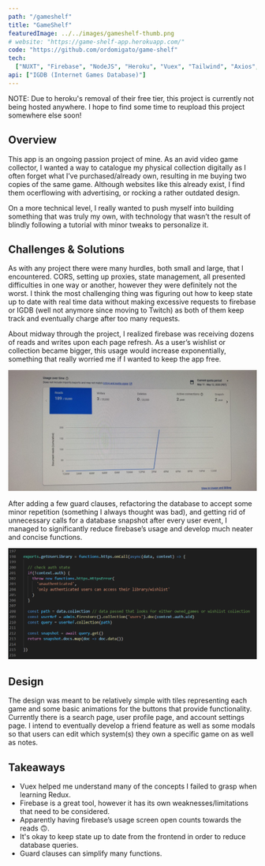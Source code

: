 ```yaml
---
path: "/gameshelf"
title: "GameShelf"
featuredImage: ../../images/gameshelf-thumb.png
# website: "https://game-shelf-app.herokuapp.com/"
code: "https://github.com/ordomigato/game-shelf"
tech:
  ["NUXT", "Firebase", "NodeJS", "Heroku", "Vuex", "Tailwind", "Axios", "SASS"]
api: ["IGDB (Internet Games Database)"]
---
```


<div class="card notice">
<p>
NOTE: Due to heroku's removal of their free tier, this project is currently not being hosted anywhere. I hope to find some time to reupload this project somewhere else soon!
</p>
</div>

## Overview

<p>
This app is an ongoing passion project of mine. As an avid video game collector, I wanted a way to catalogue my physical collection digitally as I often forget what I’ve purchased/already own, resulting in me buying two copies of the same game. Although websites like this already exist, I find them ocerflowing with advertising, or rocking a rather outdated design.
</p>
<p>
On a more technical level, I really wanted to push myself into building something that was truly my own, with technology that wasn’t the result of blindly following a tutorial with minor tweaks to personalize it.
</p>

## Challenges & Solutions

<p>
As with any project there were many hurdles, both small and large, that I encountered. CORS, setting up proxies, state management, all presented difficulties in one way or another, however they were definitely not the worst. I think the most challenging thing was figuring out how to keep state up to date with real time data without making excessive requests to firebase or IGDB (well not anymore since moving to Twitch) as both of them keep track and eventually charge after too many requests.
</p>

<p>
About midway through the project, I realized firebase was receiving dozens of reads and writes upon each page refresh. As a user’s wishlist or collection became bigger, this usage would increase exponentially, something that really worried me if I wanted to keep the app free. 
</p>

![Firebase usage](../../images/firebase-usage.jpg)

<p>
After adding a few guard clauses, refactoring the database to accept some minor repetition (something I always thought was bad), and getting rid of unnecessary calls for a database snapshot after every user event, I managed to significantly reduce firebase’s usage and develop much neater and concise functions.
</p>

![Firebase functions example](../../images/getuserlibraryfunction.png)

## Design

<p>
The design was meant to be relatively simple with tiles representing each game and some basic animations for the buttons that provide functionality. Currently there is a search page, user profile page, and account settings page. I intend to eventually develop a friend feature as well as some modals so that users can edit which system(s) they own a specific game on as well as notes.
</p>

## Takeaways

- Vuex helped me understand many of the concepts I failed to grasp when learning Redux.
- Firebase is a great tool, however it has its own weaknesses/limitations that need to be considered.
- Apparently having firebase’s usage screen open counts towards the reads &#128579;.
- It's okay to keep state up to date from the frontend in order to reduce database queries.
- Guard clauses can simplify many functions.
